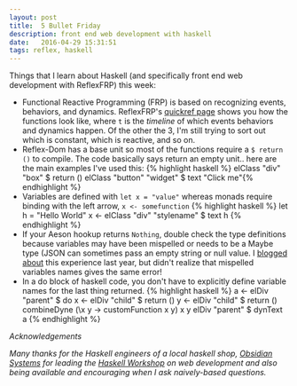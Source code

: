 ```yaml
---
layout: post
title:  5 Bullet Friday
description: front end web development with haskell
date:   2016-04-29 15:31:51
tags: reflex, haskell
---
```


Things that I learn about Haskell (and specifically front end web development with ReflexFRP) this week:

* Functional Reactive Programming (FRP) is based on recognizing events, behaviors, and dynamics. ReflexFRP's [quickref page][1] shows you how the functions look like, where `t` is the *timeline* of which events behaviors and dynamics happen. Of the other the 3, I'm still trying to sort out which is constant, which is reactive, and so on. 
* Reflex-Dom has a base unit so most of the functions require a `$ return ()` to compile. The code basically says return an empty unit.. here are the main examples I've used this:
    {% highlight haskell %}
    elClass "div" "box" $ return ()
    elClass "button" "widget" $ text "Click me"{% endhighlight %}
* Variables are defined with `let x = "value"` whereas monads require binding with the left arrow, `x <- somefunction`
    {% highlight haskell %}
    let h = "Hello World"
    x <- elClass "div" "stylename" $ text h {% endhighlight %}
* If your Aeson hookup returns `Nothing`, double check the type definitions because variables may have been mispelled or needs to be a Maybe type (JSON can sometimes pass an empty string or null value. I [blogged about][2] this experience last year, but didn't realize that mispelled variables names gives the same error!
* In a do block of haskell code, you don't have to explicitly define variable names for the last thing returned.
    {% highlight haskell %}
    a <- elDiv "parent" $ do 
        x <- elDiv "child" $ return ()
        y <- elDiv "child" $ return ()
        combineDyne (\x y -> customFunction x y) x y
    elDiv "parent" $
        dynText a {% endhighlight %}

*Acknowledgements*

*Many thanks for the Haskell engineers of a local haskell shop, [Obsidian Systems][4] for leading the [Haskell Workshop][3] on web development and also being available and encouraging when I ask naively-based questions.*

[1]: https://github.com/reflex-frp/reflex/blob/develop/Quickref.md
[2]: http://katychuang.me/blog/2015-04-23-json-null-values.html
[3]: http://www.meetup.com/NY-Haskell/events/230101220/
[4]: http://obsidian.systems